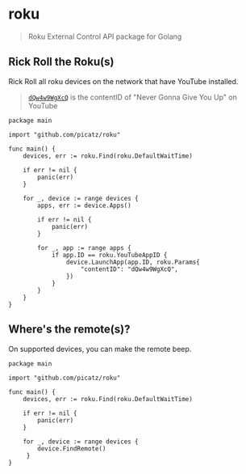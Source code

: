 # roku
> Roku External Control API package for Golang

## Rick Roll the Roku(s)

Rick Roll all roku devices on the network that have YouTube installed.
> [`dQw4w9WgXcQ`](https://www.youtube.com/watch?v=dQw4w9WgXcQ) is the contentID of "Never Gonna Give You Up" on YouTube

```golang
package main

import "github.com/picatz/roku"

func main() {
    devices, err := roku.Find(roku.DefaultWaitTime)

    if err != nil {
        panic(err)
    }

    for _, device := range devices {
        apps, err := device.Apps()

        if err != nil {
            panic(err)
        }

        for _, app := range apps {
            if app.ID == roku.YouTubeAppID {
                device.LaunchApp(app.ID, roku.Params{
                    "contentID": "dQw4w9WgXcQ",
                })
            }
        }
    }
}
```

## Where's the remote(s)?

On supported devices, you can make the remote beep.

```golang
package main

import "github.com/picatz/roku"

func main() {
    devices, err := roku.Find(roku.DefaultWaitTime)

    if err != nil {
        panic(err)
    }

    for _, device := range devices {
        device.FindRemote()
     }
}
```
